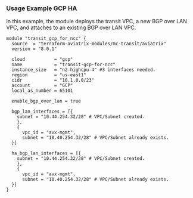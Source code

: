 ### Usage Example GCP HA

In this example, the module deploys the transit VPC, a new BGP over LAN VPC, and attaches to an existing BGP over LAN VPC.

```hcl
module "transit_gcp_for_ncc" {
  source  = "terraform-aviatrix-modules/mc-transit/aviatrix"
  version = "8.0.1"

  cloud           = "gcp"
  name            = "transit-gcp-for-ncc"
  instance_size   = "n2-highcpu-4" #3 interfaces needed.
  region          = "us-east1"
  cidr            = "10.1.0.0/23"
  account         = "GCP"
  local_as_number = 65101

  enable_bgp_over_lan = true

  bgp_lan_interfaces = [{
    subnet = "10.44.254.32/28" # VPC/Subnet created.
    },
    {
      vpc_id = "avx-mgmt",
      subnet = "10.40.254.32/28" # VPC/Subnet already exists.
  }]
  
  ha_bgp_lan_interfaces = [{
    subnet = "10.44.254.32/28" # VPC/Subnet created.
    },
    {
      vpc_id = "avx-mgmt",
      subnet = "10.40.254.32/28" # VPC/Subnet already exists.
  }]
}
```